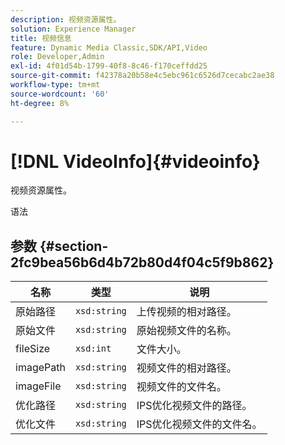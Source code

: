 ```yaml
---
description: 视频资源属性。
solution: Experience Manager
title: 视频信息
feature: Dynamic Media Classic,SDK/API,Video
role: Developer,Admin
exl-id: 4f01d54b-1799-40f8-8c46-f170ceffdd25
source-git-commit: f42378a20b58e4c5ebc961c6526d7cecabc2ae38
workflow-type: tm+mt
source-wordcount: '60'
ht-degree: 8%

---
```


# [!DNL VideoInfo]{#videoinfo}

视频资源属性。

语法

## 参数 {#section-2fc9bea56b6d4b72b80d4f04c5f9b862}

| 名称 | 类型 | 说明 |
|---|---|---|
| 原始路径 | `xsd:string` | 上传视频的相对路径。 |
| 原始文件 | `xsd:string` | 原始视频文件的名称。 |
| fileSize | `xsd:int` | 文件大小。 |
| imagePath | `xsd:string` | 视频文件的相对路径。 |
| imageFile | `xsd:string` | 视频文件的文件名。 |
| 优化路径 | `xsd:string` | IPS优化视频文件的路径。 |
| 优化文件 | `xsd:string` | IPS优化视频文件的文件名。 |
